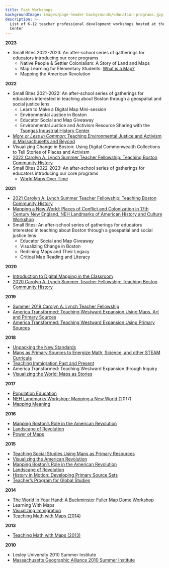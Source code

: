 ```yaml
---
title: Past Workshops
backgroundImage: images/page-header-backgrounds/education-programs.jpg
description: >-
  List of K-12 teacher professional development workshops hosted at the Map
  Center
---
```


**2023**

* Small Bites 2022-2023: An after-school series of gatherings for educators introducing our core programs
  * Native People & Settler Colonialism: A Story of Land and Maps
  * Map Learning for Elementary Students: [What is a Map?](https://collections.leventhalmap.org/educators/curriculum-materials/127)
  * Mapping the American Revolution

**2022**

* Small Bites 2021-2022: An after-school series of gatherings for educators interested in teaching about Boston through a geospatial and social justice lens
  * Learn to Make a Digital Map Mini-session
  * Environmental Justice in Boston
  * Educator Social and Map Giveaway
  * Environmental Justice and Activism Resource Sharing with the [Tsongas Industrial History Center](https://www.uml.edu/tsongas/)
* [*More or Less in Common*: Teaching Environmental Justice and Activism in Massachusetts and Beyond](https://bostonpubliclibrary.sharepoint.com/:i:/s/LeventhalMap/EVROto2nrLlOjjD6MSFPlo4B33LVOn3PZlIXxBmrkTXDNw?e=47hj0L)
* Visualizing Change in Boston: Using Digital Commonwealth Collections to Tell Stories of Places and Activism
* [2022 Carolyn A. Lynch Summer Teacher Fellowship: Teaching Boston Community History](https://www.leventhalmap.org/education/k12/lynch-summer-teacher-fellowship/ "2022 Carolyn A. Lynch Summer Teacher Fellowship: Teaching Boston Community History")
* Small Bites 2022-2023: An after-school series of gatherings for educators introducing our core programs
  * [World Maps Over Time](https://bostonpubliclibrary.sharepoint.com/sites/LeventhalMap/Shared%20Documents/Forms/AllItems.aspx?id=%2Fsites%2FLeventhalMap%2FShared%20Documents%2FEducation%2FK%2D12%2FLessons%2FLessons%2FWorld%20Maps%20Over%20Time%2FWorldMapsOverTime%5FTIYS%2Epdf\&parent=%2Fsites%2FLeventhalMap%2FShared%20Documents%2FEducation%2FK%2D12%2FLessons%2FLessons%2FWorld%20Maps%20Over%20Time\&p=true\&ga=1)

**2021**

* [2021 Carolyn A. Lynch Summer Teacher Fellowship: Teaching Boston Community History](https://bostonpubliclibrary.sharepoint.com/:b:/s/LeventhalMap/ETe30elG0mVOhcz5wd6cSecB9XR1S3-VRO0w2Lbq_HpkPw?e=hWFQk7 "2021 Carolyn A. Lynch Summer Teacher Fellowship: Teaching Boston Community History")
* [Mapping a New World: Places of Conflict and Colonization in 17th Century New England, NEH Landmarks of American History and Culture Workshop](https://sites.google.com/seed-ed.com/leventhal-newworld/home?authuser=0 "Mapping a New World: Places of Conflict and Colonization in 17th Century New England, NEH Landmarks of American History and Culture Workshop")
* Small Bites: An after-school series of gatherings for educators interested in teaching about Boston through a geospatial and social justice lens
  * Educator Social and Map Giveaway
  * Visualizing Change in Boston
  * Redlining Maps and Their Legacy
  * Critical Map Reading and Literacy

**2020**

* [Introduction to Digital Mapping in the Classroom](https://www.leventhalmap.org/wp-content/uploads/2017/03/Digital-Mapping-In-Classroom-Agenda.pdf)
* [2020 Carolyn A. Lynch Summer Teacher Fellowship: Teaching Boston Community History](https://www.leventhalmap.org/wp-content/uploads/2017/03/Revised_2020-Summer-Teacher-Fellowship.pdf)

**2019**

* [Summer 2019 Carolyn A. Lynch Teacher Fellowship](https://www.leventhalmap.org/wp-content/uploads/2017/03/2019-Teacher-Fellowship.docx)
* [America Transformed: Teaching Westward Expansion Using Maps, Art and Primary Sources](https://www.leventhalmap.org/wp-content/uploads/2017/03/Flyer-Text_AT2019.docx)
* [America Transformed: Teaching Westward Expansion Using Primary Sources](https://www.leventhalmap.org/wp-content/uploads/2017/03/WestTPS-Flyer-Text.pdf)

**2018**

* [Unpacking the New Standards](https://www.leventhalmap.org/wp-content/uploads/2017/03/Updated-Unpacking-Standards-Flyer.pdf)
* [Maps as Primary Sources to Energize Math, Science, and other STEAM Curricula](https://www.leventhalmap.org/wp-content/uploads/2017/03/PEM-and-Maps-Summer-2018-Flyer.pdf)
* [Teaching Immigration Past and Present](https://www.leventhalmap.org/wp-content/uploads/2017/03/Flyer_Immigration2018.pdf)
* America Transformed: Teaching Westward Expansion through Inquiry
* [Visualizing the World: Maps as Stories](https://www.leventhalmap.org/wp-content/uploads/2017/03/Visualizing-the-World_TAS-Outline.pdf)

**2017**

* [Population Education](http://populationeducation.org/sites/default/files/mapcenterworkshop_flyer.pdf)
* [NEH Landmarks Workshop: Mapping a New World ](http://newworld.leventhalmap.org/)(2017)
* [Mapping Meaning](https://www.leventhalmap.org/wp-content/uploads/2017/03/Mapping-Meaning-Flyer-1.pdf)

**2016**

* [Mapping Boston’s Role in the American Revolution](https://www.leventhalmap.org/wp-content/uploads/2017/03/Boston-Am-Rev-2016.pdf)
* [Landscape of Revolution](https://www.leventhalmap.org/wp-content/uploads/2017/03/Flyer_LandscapeofRev2016.pdf)
* [Power of Maps](https://www.leventhalmap.org/wp-content/uploads/2017/03/power_of_maps_0.pdf)

**2015**

* [Teaching Social Studies Using Maps as Primary Resources](https://www.leventhalmap.org/wp-content/uploads/2017/03/Teaching-with-Primary-Source-SEEM-Collaborative-Fall-2015.pdf)
* [Visualizing the American Revolution](https://www.leventhalmap.org/wp-content/uploads/2017/03/MFASummer2015.pdf)
* [Mapping Boston’s Role in the American Revolution](https://www.leventhalmap.org/wp-content/uploads/2017/03/AmRev2015Flyer.pdf)
* [Landscape of Revolution](https://www.leventhalmap.org/wp-content/uploads/2017/03/LandscapeRevolution_Flyer_RC12.23.pdf)
* [History in Motion: Developing Primary Source Sets](https://www.leventhalmap.org/wp-content/uploads/2017/03/Boston-HistoryInMotion-TPS-SP15.pdf)
* [Teacher’s Program for Global Studies](http://www.massgeo.org/eventsdocs/2014/GlobalElmsSeminarSchedulefor2014-2015.pdf)

**2014**

* [The World in Your Hand: A Buckminster Fuller Map Dome Workshop](https://www.leventhalmap.org/wp-content/uploads/2017/03/Flyer_Buckminster-Fuller.pdf)
* Learning With Maps
* [Visualizing Immigration](https://www.leventhalmap.org/wp-content/uploads/2017/03/Flyer_Visualizing-Immigration2.pdf)
* [Teaching Math with Maps (2014)](https://www.leventhalmap.org/wp-content/uploads/2017/03/Flyer_MathwithMaps.pdf)

**2013**

* [Teaching Math with Maps (2013)](https://www.leventhalmap.org/wp-content/uploads/2017/03/TeachMathwithMapsSummerFlyer.jpg)

**2010**

* Lesley University 2010 Summer Institute
* [Massachusetts Geographic Alliance 2010 Summer Institute](https://www.leventhalmap.org/wp-content/uploads/2017/03/Summer2010Institute_WebEdit.pdf)
